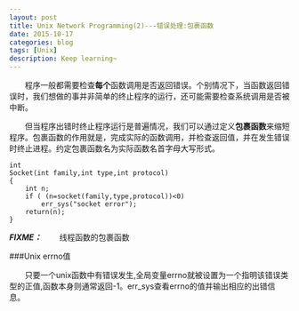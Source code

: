 ```yaml
---
layout: post
title: Unix Network Programming(2)---错误处理:包裹函数
date: 2015-10-17
categories: blog
tags: [Unix]
description: Keep learning~
---
```

 
&ensp;&ensp;&ensp;&ensp;程序一般都需要检查**每个**函数调用是否返回错误。个别情况下，当函数返回错误时，我们想做的事并非简单的终止程序的运行，还可能需要检查系统调用是否被中断。

&ensp;&ensp;&ensp;&ensp;但当程序出错时终止程序运行是普遍情况，我们可以通过定义**包裹函数**来缩短程序。包裹函数的作用就是，完成实际的函数调用，并检查返回值，并在发生错误时终止进程。约定包裹函数名为实际函数名首字母大写形式。

	int
	Socket(int family,int type,int protocol)
	{
		int n;
		if ( (n=socket(family,type,protocol))<0)
			err_sys("socket error");
		return(n);
	}

***FIXME：***
&ensp;&ensp;&ensp;&ensp;线程函数的包裹函数

###Unix errno值

&ensp;&ensp;&ensp;&ensp;只要一个unix函数中有错误发生,全局变量errno就被设置为一个指明该错误类型的正值,函数本身则通常返回-1。err_sys查看errno的值并输出相应的出错信息。

